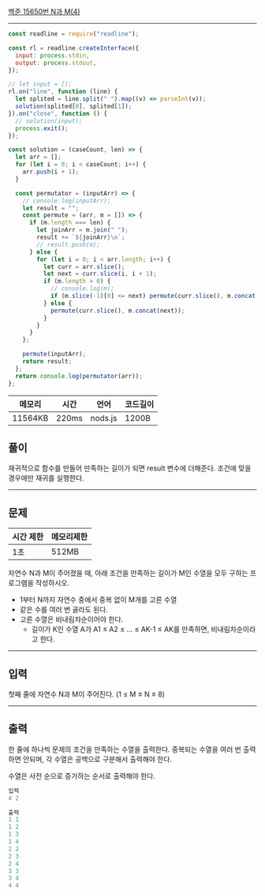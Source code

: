 [백준 15650번 N과 M(4)](https://www.acmicpc.net/problem/15652)

---

```javascript
const readline = require("readline");

const rl = readline.createInterface({
  input: process.stdin,
  output: process.stdout,
});

// let input = [];
rl.on("line", function (line) {
  let splited = line.split(" ").map((v) => parseInt(v));
  solution(splited[0], splited[1]);
}).on("close", function () {
  // solution(input);
  process.exit();
});

const solution = (caseCount, len) => {
  let arr = [];
  for (let i = 0; i < caseCount; i++) {
    arr.push(i + 1);
  }

  const permutator = (inputArr) => {
    // console.log(inputArr);
    let result = "";
    const permute = (arr, m = []) => {
      if (m.length === len) {
        let joinArr = m.join(" ");
        result += `${joinArr}\n`;
        // result.push(m);
      } else {
        for (let i = 0; i < arr.length; i++) {
          let curr = arr.slice();
          let next = curr.slice(i, i + 1);
          if (m.length > 0) {
            // console.log(m);
            if (m.slice(-1)[0] <= next) permute(curr.slice(), m.concat(next));
          } else {
            permute(curr.slice(), m.concat(next));
          }
        }
      }
    };

    permute(inputArr);
    return result;
  };
  return console.log(permutator(arr));
};
```

| 메모리  | 시간  | 언어    | 코드길이 |
| ------- | ----- | ------- | -------- |
| 11564KB | 220ms | nods.js | 1200B    |

## 풀이

재귀적으로 함수를 만들어 만족하는 길이가 되면 result 변수에 더해준다.
조건에 맞을 경우에만 재귀를 실행한다.

---

## 문제

| 시간 제한 | 메모리제한 |
| --------- | ---------- |
| 1초       | 512MB      |

자연수 N과 M이 주어졌을 때, 아래 조건을 만족하는 길이가 M인 수열을 모두 구하는 프로그램을 작성하시오.

- 1부터 N까지 자연수 중에서 중복 없이 M개를 고른 수열
- 같은 수를 여러 번 골라도 된다.
- 고른 수열은 비내림차순이어야 한다.
  - 길이가 K인 수열 A가 A1 ≤ A2 ≤ ... ≤ AK-1 ≤ AK를 만족하면, 비내림차순이라고 한다.

---

## 입력

첫째 줄에 자연수 N과 M이 주어진다. (1 ≤ M ≤ N ≤ 8)

---

## 출력

한 줄에 하나씩 문제의 조건을 만족하는 수열을 출력한다. 중복되는 수열을 여러 번 출력하면 안되며, 각 수열은 공백으로 구분해서 출력해야 한다.

수열은 사전 순으로 증가하는 순서로 출력해야 한다.

```javascript
입력
4 2

출력
1 1
1 2
1 3
1 4
2 2
2 3
2 4
3 3
3 4
4 4
```

